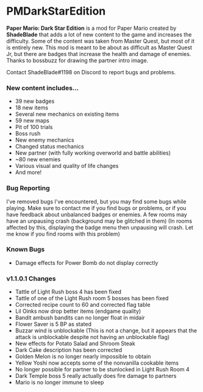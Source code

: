 # PMDarkStarEdition
**Paper Mario: Dark Star Edition** is a mod for Paper Mario created by **ShadeBlade** that adds a lot of new content to the game and increases the difficulty.
Some of the content was taken from Master Quest, but most of it is entirely new.
This mod is meant to be about as difficult as Master Quest Jr, but there are badges that increase the health and damage of enemies.
Thanks to bossbuzz for drawing the partner intro image.

Contact ShadeBlade#1198 on Discord to report bugs and problems.

### **New content includes...**
- 39 new badges
- 18 new items
- Several new mechanics on existing items
- 59 new maps
- Pit of 100 trials
- Boss rush
- New enemy mechanics
- Changed status mechanics
- New partner (with fully working overworld and battle abilities)
- ~80 new enemies
- Various visual and quality of life changes
- And more!

### Bug Reporting
I've removed bugs I've encountered, but you may find some bugs while playing.
Make sure to contact me if you find bugs or problems, or if you have feedback about unbalanced badges or enemies.
A few rooms may have an unpausing crash (background may be glitched in them) (In rooms affected by this, displaying the badge menu then unpausing will crash. Let me know if you find rooms with this problem)

### Known Bugs
- Damage effects for Power Bomb do not display correctly

### v1.1.0.1 Changes
- Tattle of Light Rush boss 4 has been fixed
- Tattle of one of the Light Rush room 5 bosses has been fixed
- Corrected recipe count to 60 and corrected flag table
- Lil Oinks now drop better items (endgame quality)
- Bandit ambush bandits can no longer float in midair
- Flower Saver is 5 BP as stated
- Buzzar wind is unblockable (This is not a change, but it appears that the attack is unblockable despite not having an unblockable flag)
- New effects for Potato Salad and Shroom Steak
- Dark Cake description has been corrected
- Golden Melon is no longer nearly impossible to obtain
- Yellow Yoshi now accepts some of the nonvanilla cookable items
- No longer possible for partner to be stunlocked in Light Rush Room 4
- Dark Temple boss 5 really actually does fire damage to partners
- Mario is no longer immune to sleep